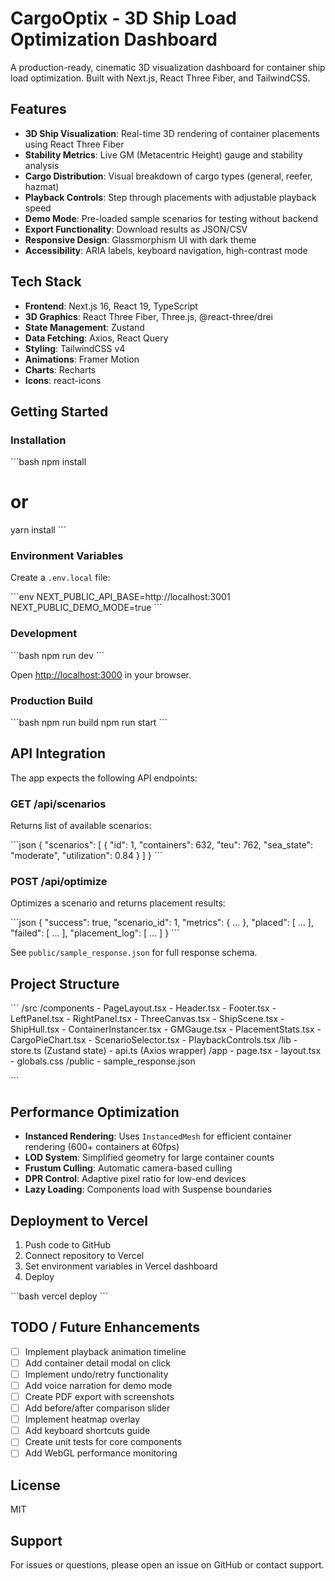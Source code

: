 # CargoOptix - 3D Ship Load Optimization Dashboard

A production-ready, cinematic 3D visualization dashboard for container ship load optimization. Built with Next.js, React Three Fiber, and TailwindCSS.

## Features

- **3D Ship Visualization**: Real-time 3D rendering of container placements using React Three Fiber
- **Stability Metrics**: Live GM (Metacentric Height) gauge and stability analysis
- **Cargo Distribution**: Visual breakdown of cargo types (general, reefer, hazmat)
- **Playback Controls**: Step through placements with adjustable playback speed
- **Demo Mode**: Pre-loaded sample scenarios for testing without backend
- **Export Functionality**: Download results as JSON/CSV
- **Responsive Design**: Glassmorphism UI with dark theme
- **Accessibility**: ARIA labels, keyboard navigation, high-contrast mode

## Tech Stack

- **Frontend**: Next.js 16, React 19, TypeScript
- **3D Graphics**: React Three Fiber, Three.js, @react-three/drei
- **State Management**: Zustand
- **Data Fetching**: Axios, React Query
- **Styling**: TailwindCSS v4
- **Animations**: Framer Motion
- **Charts**: Recharts
- **Icons**: react-icons

## Getting Started

### Installation

\`\`\`bash
npm install
# or
yarn install
\`\`\`

### Environment Variables

Create a `.env.local` file:

\`\`\`env
NEXT_PUBLIC_API_BASE=http://localhost:3001
NEXT_PUBLIC_DEMO_MODE=true
\`\`\`

### Development

\`\`\`bash
npm run dev
\`\`\`

Open [http://localhost:3000](http://localhost:3000) in your browser.

### Production Build

\`\`\`bash
npm run build
npm run start
\`\`\`

## API Integration

The app expects the following API endpoints:

### GET /api/scenarios

Returns list of available scenarios:

\`\`\`json
{
  "scenarios": [
    {
      "id": 1,
      "containers": 632,
      "teu": 762,
      "sea_state": "moderate",
      "utilization": 0.84
    }
  ]
}
\`\`\`

### POST /api/optimize

Optimizes a scenario and returns placement results:

\`\`\`json
{
  "success": true,
  "scenario_id": 1,
  "metrics": { ... },
  "placed": [ ... ],
  "failed": [ ... ],
  "placement_log": [ ... ]
}
\`\`\`

See `public/sample_response.json` for full response schema.

## Project Structure

\`\`\`
/src
  /components
    - PageLayout.tsx
    - Header.tsx
    - Footer.tsx
    - LeftPanel.tsx
    - RightPanel.tsx
    - ThreeCanvas.tsx
    - ShipScene.tsx
    - ShipHull.tsx
    - ContainerInstancer.tsx
    - GMGauge.tsx
    - PlacementStats.tsx
    - CargoPieChart.tsx
    - ScenarioSelector.tsx
    - PlaybackControls.tsx
  /lib
    - store.ts (Zustand state)
    - api.ts (Axios wrapper)
  /app
    - page.tsx
    - layout.tsx
    - globals.css
  /public
    - sample_response.json

\`\`\`

## Performance Optimization

- **Instanced Rendering**: Uses `InstancedMesh` for efficient container rendering (600+ containers at 60fps)
- **LOD System**: Simplified geometry for large container counts
- **Frustum Culling**: Automatic camera-based culling
- **DPR Control**: Adaptive pixel ratio for low-end devices
- **Lazy Loading**: Components load with Suspense boundaries

## Deployment to Vercel

1. Push code to GitHub
2. Connect repository to Vercel
3. Set environment variables in Vercel dashboard
4. Deploy

\`\`\`bash
vercel deploy
\`\`\`

## TODO / Future Enhancements

- [ ] Implement playback animation timeline
- [ ] Add container detail modal on click
- [ ] Implement undo/retry functionality
- [ ] Add voice narration for demo mode
- [ ] Create PDF export with screenshots
- [ ] Add before/after comparison slider
- [ ] Implement heatmap overlay
- [ ] Add keyboard shortcuts guide
- [ ] Create unit tests for core components
- [ ] Add WebGL performance monitoring

## License

MIT

## Support

For issues or questions, please open an issue on GitHub or contact support.

